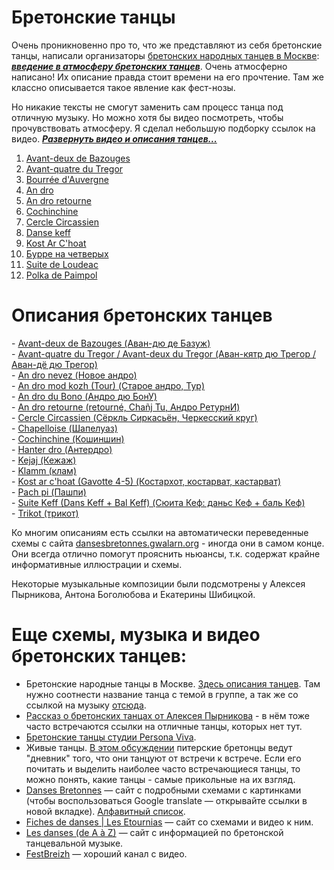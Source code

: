 Бретонские танцы
================
Очень проникновенно про то, что же представляют из себя бретонские танцы, написали организаторы [бретонских народных танцев в Москве](https://vk.com/club25749886): [***введение в атмосферу бретонских танцев***](text-intro.md). Очень атмосферно написано! Их описание правда стоит времени на его прочтение. Там же классно описывается такое явление как фест-нозы.

Но никакие тексты не смогут заменить сам процесс танца под отличную музыку. Но можно хотя бы видео посмотреть, чтобы прочувствовать атмосферу. Я сделал небольшую подборку ссылок на видео. ***[Развернуть видео и описания танцев...](README.md)***

1. [Avant-deux de Bazouges](https://www.youtube.com/watch?v=Ncds8-FMaEI)
2. [Avant-quatre du Tregor](https://www.youtube.com/watch?v=H5DNoZ2F3jw)
3. [Bourrée d'Auvergne](https://www.youtube.com/watch?v=TfQNjN_WHCU)
4. [An dro](https://www.youtube.com/watch?v=p_i027FhnyA)
5. [An dro retourne](https://www.youtube.com/watch?v=EUHjpInr1nA)
6. [Cochinchine](https://vk.com/video-25749886_170748467)
7. [Cercle Circassien](https://www.youtube.com/watch?v=JUIEfPi_SgY)
8. [Danse keff](https://www.youtube.com/watch?v=B6qej91iYLc)
9. [Kost Ar C'hoat](https://www.youtube.com/watch?v=EAVpaW_7qlQ)
10. [Бурре на четверых](https://vk.com/video-25749886_162534468)
11. [Suite de Loudeac](https://www.youtube.com/watch?v=SOd9E8XKemA)
12. [Polka de Paimpol](https://vk.com/video39341115_456239021)

Описания бретонских танцев
==========================
\- [Avant-deux de Bazouges (Аван-дю де Базуж)](avant-deux-de-bazouges.md)  
\- [Avant-quatre du Tregor / Avant-deux du Tregor (Аван-кятр дю Трегор / Аван-дё дю Трегор)](avant-quatre-du-tregor.md)  
\- [An dro nevez (Новое андро)](an-dro-nevez.md)  
\- [An dro mod kozh (Tour) (Старое андро, Тур)](tour-an-dro-mod-kozh.md)  
\- [An dro du Bono (Андро дю БонУ)](an-dro-du-bono.md)  
\- [An dro retourne (retourné, Chañj Tu, Андро РетурнИ)](an-dro-retourne.md)  
\- [Cercle Circassien (Сёркль Сиркасьён, Черкесский круг)](cercle-circassien.md)  
\- [Chapelloise (Шапелуаз)](chapelloise.md)  
\- [Cochinchine (Кошиншин)](cochinchine.md)  
\- [Hanter dro (Антердро)](hanter-dro.md)  
\- [Kejaj (Кежаж)](kejaj.md)  
\- [Klamm (клам)](klamm.md)  
\- [Kost ar c'hoat (Gavotte 4-5) (Костархот, костарват, кастарват)](kost-ar-c-hoat.md)  
\- [Pach pi (Пашпи)](pach-pi.md)  
\- [Suite Keff (Dans Keff + Bal Keff) (Сюита Кеф: даньс Кеф + баль Кеф)](suite-keff.md)  
\- [Trikot (трикот)](trikot.md)

Ко многим описаниям есть ссылки на автоматически переведенные схемы с сайта [dansesbretonnes.gwalarn.org](http://dansesbretonnes.gwalarn.org) - иногда они в самом конце. Они всегда отлично помогут прояснить ньюансы, т.к. содержат крайне информативные иллюстрации и схемы.

Некоторые музыкальные композиции были подсмотрены у Алексея Пырникова, Антона Боголюбова и Екатерины Шибицкой.

Еще схемы, музыка и видео бретонских танцев: 
============================================
- Бретонские народные танцы в Москве. [Здесь описания танцев](https://vk.com/topic-25749886_27791034). Там нужно соотнести название танца с темой в группе, а так же со ссылкой на музыку [отсюда](https://vk.com/notes11408173).
- [Рассказ о бретонских танцах от Алексея Пырникова](http://celtic-community.diary.ru/p193203999.htm?oam#more1) - в нём тоже часто встречаются ссылки на отличные танцы, которых нет тут.
- [Бретонские танцы студии Persona Viva](http://personaviva.spb.ru/?bret_dances).
- Живые танцы. [В этом обсуждении](https://vk.com/topic-31196395_25370716) питерские бретонцы ведут "дневник" того, что они танцуют от встречи к встрече. Если его почитать и выделить наиболее часто встречающиеся танцы, то можно понять, какие танцы - самые прикольные на их взгляд.
- [Danses Bretonnes](http://dansesbretonnes.gwalarn.org) — сайт с подробными схемами с картинками (чтобы воспользоваться Google translate — открывайте ссылки в новой вкладке). [Алфавитный список](http://dansesbretonnes.gwalarn.org/accueil/alphabetique.html).
- [Fiches de danses | Les Etournias](http://lesetournias.fr/ateliers-danses/fiches-de-danses) — сайт со схемами и видео к ним.
- [Les danses (de A à Z)](http://nozbreizh.fr/index.php?option=com_content&task=view&id=20&Itemid=37&lettre_param=A#A) — сайт с информацией по бретонской танцевальной музыке.
- [FestBreizh](https://www.youtube.com/channel/UCjwYudG6SWmI2mz1wS_eijA) — хороший канал с видео.
